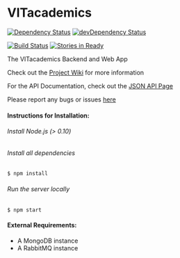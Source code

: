 VITacademics
============

[![Dependency Status](https://david-dm.org/aneesh-neelam/VITacademics.svg)](https://david-dm.org/aneesh-neelam/VITacademics)
[![devDependency Status](https://david-dm.org/aneesh-neelam/VITacademics/dev-status.svg)](https://david-dm.org/aneesh-neelam/VITacademics#info=devDependencies)

[![Build Status](https://semaphoreapp.com/api/v1/projects/d25d5145-bbfe-46cd-8b93-32ec54c63140/327629/badge.png)](https://semaphoreapp.com/aneesh-neelam/vitacademics)
[![Stories in Ready](https://badge.waffle.io/aneesh-neelam/VITacademics.png?label=ready&title=Ready)](https://waffle.io/aneesh-neelam/VITacademics)

The VITacademics Backend and Web App

Check out the [Project Wiki](https://github.com/aneesh-neelam/VITacademics/wiki) for more information

For the API Documentation, check out the [JSON API Page](https://github.com/aneesh-neelam/VITacademics/wiki/JSON-API)

Please report any bugs or issues [here](https://github.com/aneesh-neelam/VITacademics/issues) 

#### Instructions for Installation:
###### Install Node.js (> 0.10)
###### Install all dependencies
    $ npm install
###### Run the server locally
    $ npm start
    
#### External Requirements:
* A MongoDB instance
* A RabbitMQ instance
